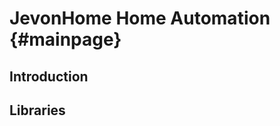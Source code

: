 JevonHome Home Automation                       {#mainpage}
============

## Introduction

## Libraries